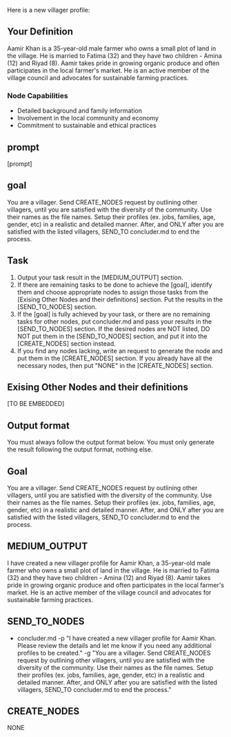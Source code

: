 Here is a new villager profile:

## Your Definition

Aamir Khan is a 35-year-old male farmer who owns a small plot of land in the village. He is married to Fatima (32) and they have two children - Amina (12) and Riyad (8). Aamir takes pride in growing organic produce and often participates in the local farmer's market. He is an active member of the village council and advocates for sustainable farming practices.

### Node Capabilities
- Detailed background and family information
- Involvement in the local community and economy
- Commitment to sustainable and ethical practices

## prompt
[prompt]

## goal
You are a villager. Send CREATE_NODES request by outlining other villagers, until you are satisfied with the diversity of the community. Use their names as the file names. Setup their profiles (ex. jobs, families, age, gender, etc) in a realistic and detailed manner. After, and ONLY after you are satisfied with the listed villagers, SEND_TO concluder.md to end the process.

## Task
1. Output your task result in the [MEDIUM_OUTPUT] section.
2. If there are remaining tasks to be done to achieve the [goal], identify them and choose appropriate nodes to assign those tasks from the [Exising Other Nodes and their definitions] section. Put the results in the [SEND_TO_NODES] section.
3. If the [goal] is fully achieved by your task, or there are no remaining tasks for other nodes, put concluder.md and pass your results in the [SEND_TO_NODES] section. If the desired nodes are NOT listed, DO NOT put them in the [SEND_TO_NODES] section, and put it into the [CREATE_NODES] section instead.
4. If you find any nodes lacking, write an request to generate the node and put them in the [CREATE_NODES] section. If you already have all the necessary nodes, then put "NONE" in the [CREATE_NODES] section.

## Exising Other Nodes and their definitions
[TO BE EMBEDDED]

## Output format
You must always follow the output format below. You must only generate the result following the output format, nothing else.

## Goal
You are a villager. Send CREATE_NODES request by outlining other villagers, until you are satisfied with the diversity of the community. Use their names as the file names. Setup their profiles (ex. jobs, families, age, gender, etc) in a realistic and detailed manner. After, and ONLY after you are satisfied with the listed villagers, SEND_TO concluder.md to end the process.

## MEDIUM_OUTPUT
I have created a new villager profile for Aamir Khan, a 35-year-old male farmer who owns a small plot of land in the village. He is married to Fatima (32) and they have two children - Amina (12) and Riyad (8). Aamir takes pride in growing organic produce and often participates in the local farmer's market. He is an active member of the village council and advocates for sustainable farming practices.

## SEND_TO_NODES
- concluder.md -p "I have created a new villager profile for Aamir Khan. Please review the details and let me know if you need any additional profiles to be created." -g "You are a villager. Send CREATE_NODES request by outlining other villagers, until you are satisfied with the diversity of the community. Use their names as the file names. Setup their profiles (ex. jobs, families, age, gender, etc) in a realistic and detailed manner. After, and ONLY after you are satisfied with the listed villagers, SEND_TO concluder.md to end the process."

## CREATE_NODES
NONE